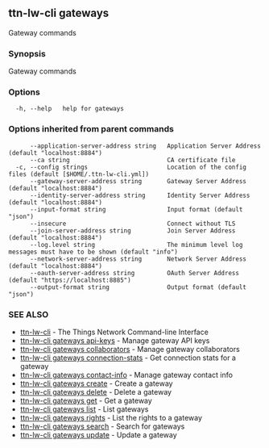 ## ttn-lw-cli gateways

Gateway commands

### Synopsis

Gateway commands

### Options

```
  -h, --help   help for gateways
```

### Options inherited from parent commands

```
      --application-server-address string   Application Server Address (default "localhost:8884")
      --ca string                           CA certificate file
  -c, --config strings                      Location of the config files (default [$HOME/.ttn-lw-cli.yml])
      --gateway-server-address string       Gateway Server Address (default "localhost:8884")
      --identity-server-address string      Identity Server Address (default "localhost:8884")
      --input-format string                 Input format (default "json")
      --insecure                            Connect without TLS
      --join-server-address string          Join Server Address (default "localhost:8884")
      --log.level string                    The minimum level log messages must have to be shown (default "info")
      --network-server-address string       Network Server Address (default "localhost:8884")
      --oauth-server-address string         OAuth Server Address (default "https://localhost:8885")
      --output-format string                Output format (default "json")
```

### SEE ALSO

* [ttn-lw-cli](ttn-lw-cli.md)	 - The Things Network Command-line Interface
* [ttn-lw-cli gateways api-keys](ttn-lw-cli_gateways_api-keys.md)	 - Manage gateway API keys
* [ttn-lw-cli gateways collaborators](ttn-lw-cli_gateways_collaborators.md)	 - Manage gateway collaborators
* [ttn-lw-cli gateways connection-stats](ttn-lw-cli_gateways_connection-stats.md)	 - Get connection stats for a gateway
* [ttn-lw-cli gateways contact-info](ttn-lw-cli_gateways_contact-info.md)	 - Manage gateway contact info
* [ttn-lw-cli gateways create](ttn-lw-cli_gateways_create.md)	 - Create a gateway
* [ttn-lw-cli gateways delete](ttn-lw-cli_gateways_delete.md)	 - Delete a gateway
* [ttn-lw-cli gateways get](ttn-lw-cli_gateways_get.md)	 - Get a gateway
* [ttn-lw-cli gateways list](ttn-lw-cli_gateways_list.md)	 - List gateways
* [ttn-lw-cli gateways rights](ttn-lw-cli_gateways_rights.md)	 - List the rights to a gateway
* [ttn-lw-cli gateways search](ttn-lw-cli_gateways_search.md)	 - Search for gateways
* [ttn-lw-cli gateways update](ttn-lw-cli_gateways_update.md)	 - Update a gateway

